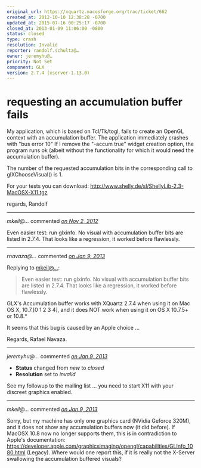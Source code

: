 ```yaml
---
original_url: https://xquartz.macosforge.org/trac/ticket/662
created_at: 2012-10-10 12:38:28 -0700
updated_at: 2015-07-16 00:25:17 -0700
closed_at: 2013-01-09 11:06:00 -0800
status: closed
type: crash
resolution: Invalid
reporter: randolf.schultz@…
owner: jeremyhu@…
priority: Not Set
component: GLX
version: 2.7.4 (xserver-1.13.0)
---
```


requesting an accumulation buffer fails
=======================================


My application, which is based on Tcl/Tk/togl, fails
to create an OpenGL context with an accumulation
buffer.
The application immediately crashes with
"bus error 10"
If I remove the "-accum true" widget creation option,
the program runs ok (albeit without the functionality
for which it would need the accumulation buffer).

The number of the requested accumulation bits in the
corresponding call to glXChooseVisual() is 1.

For your tests you can download:
<http://www.shelly.de/sl/ShellyLib-2.3-MacOSX-X11.tgz>

regards,
Randolf



---

*mkeil@…* commented *[on Nov 2, 2012](https://xquartz.macosforge.org/trac/ticket/662#comment:1 "November 2, 2012 at 5:31 PM PDT")*

Even easier test: run glxinfo. No visual with accumulation buffer bits are listed in 2.7.4. That looks like a regression, it worked before flawlessly.



---

*rnavaza@…* commented *[on Jan 9, 2013](https://xquartz.macosforge.org/trac/ticket/662#comment:2 "January 9, 2013 at 8:51 AM PST")*

Replying to [mkeil@…](https://xquartz.macosforge.org/trac/ticket/662#comment:1):

> Even easier test: run glxinfo. No visual with accumulation buffer bits are listed in 2.7.4. That looks like a regression, it worked before flawlessly.

GLX's Accumulation buffer works with XQuartz 2.7.4 when using it on Mac OS X, 10.7.\[0 1 2 3 4\],
and it does NOT work when using it on OS X 10.7.5+ or 10.8.\*

It seems that this bug is caused by an Apple choice ...

Regards,
Rafael Navaza.



---

*jeremyhu@…* commented *[on Jan 9, 2013](https://xquartz.macosforge.org/trac/ticket/662#comment:3 "January 9, 2013 at 11:06 AM PST")*

-   **Status** changed from *new* to *closed*
-   **Resolution** set to *invalid*

See my followup to the mailing list ... you need to start X11 with your discreet graphics enabled.



---

*mkeil@…* commented *[on Jan 9, 2013](https://xquartz.macosforge.org/trac/ticket/662#comment:4 "January 9, 2013 at 1:06 PM PST")*

Sorry, but my machine has only one graphics card (NVidia Geforce 320M), and it does not show any accumulation buffers now (it did before). If MacOSX 10.8 now no longer supports them, this is in contradiction to Apple's documentation: <https://developer.apple.com/graphicsimaging/opengl/capabilities/GLInfo_1080.html> (Legacy). Where would one report this, if it is really not the X-Server swallowing the accumulation buffered visuals?



